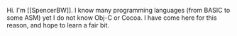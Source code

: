 


Hi. I'm [[SpencerBW]]. I know many programming languages (from BASIC to some ASM) yet I do not know Obj-C or Cocoa. I have come here for this reason, and hope to learn a fair bit.